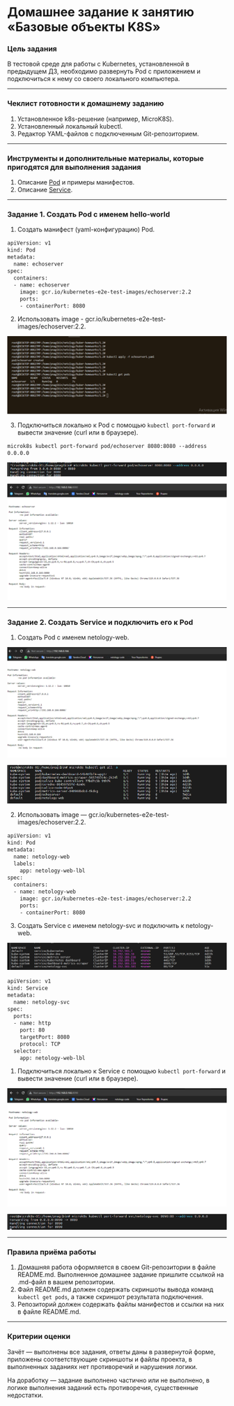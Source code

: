 # Домашнее задание к занятию «Базовые объекты K8S»

### Цель задания

В тестовой среде для работы с Kubernetes, установленной в предыдущем ДЗ, необходимо развернуть Pod с приложением и подключиться к нему со своего локального компьютера. 

------

### Чеклист готовности к домашнему заданию

1. Установленное k8s-решение (например, MicroK8S).
2. Установленный локальный kubectl.
3. Редактор YAML-файлов с подключенным Git-репозиторием.

------

### Инструменты и дополнительные материалы, которые пригодятся для выполнения задания

1. Описание [Pod](https://kubernetes.io/docs/concepts/workloads/pods/) и примеры манифестов.
2. Описание [Service](https://kubernetes.io/docs/concepts/services-networking/service/).

------

### Задание 1. Создать Pod с именем hello-world

1. Создать манифест (yaml-конфигурацию) Pod.

```
apiVersion: v1
kind: Pod
metadata:
  name: echoserver
spec:
  containers:
  - name: echoserver
    image: gcr.io/kubernetes-e2e-test-images/echoserver:2.2
    ports:
    - containerPort: 8080

```

2. Использовать image - gcr.io/kubernetes-e2e-test-images/echoserver:2.2.

![Alt text](image.png)

3. Подключиться локально к Pod с помощью `kubectl port-forward` и вывести значение (curl или в браузере).

```
microk8s kubectl port-forward pod/echoserver 8080:8080 --address 0.0.0.0
```

![Alt text](image-2.png)

![Alt text](image-1.png)

------

### Задание 2. Создать Service и подключить его к Pod

1. Создать Pod с именем netology-web.

![Alt text](image-5.png)

![Alt text](image-6.png)

2. Использовать image — gcr.io/kubernetes-e2e-test-images/echoserver:2.2.

```
apiVersion: v1
kind: Pod
metadata:
  name: netology-web
  labels:
    app: netology-web-lbl
spec:
  containers:
  - name: netology-web
    image: gcr.io/kubernetes-e2e-test-images/echoserver:2.2
    ports:
    - containerPort: 8080
```
3. Создать Service с именем netology-svc и подключить к netology-web.

![Alt text](image-4.png)

```
apiVersion: v1
kind: Service
metadata:
  name: netology-svc
spec:
  ports:
  - name: http
    port: 80
    targetPort: 8080
    protocol: TCP
  selector:
    app: netology-web-lbl
```

1. Подключиться локально к Service с помощью `kubectl port-forward` и вывести значение (curl или в браузере).

![Alt text](image-7.png)

![Alt text](image-8.png)


------

### Правила приёма работы

1. Домашняя работа оформляется в своем Git-репозитории в файле README.md. Выполненное домашнее задание пришлите ссылкой на .md-файл в вашем репозитории.
2. Файл README.md должен содержать скриншоты вывода команд `kubectl get pods`, а также скриншот результата подключения.
3. Репозиторий должен содержать файлы манифестов и ссылки на них в файле README.md.

------

### Критерии оценки
Зачёт — выполнены все задания, ответы даны в развернутой форме, приложены соответствующие скриншоты и файлы проекта, в выполненных заданиях нет противоречий и нарушения логики.

На доработку — задание выполнено частично или не выполнено, в логике выполнения заданий есть противоречия, существенные недостатки.
